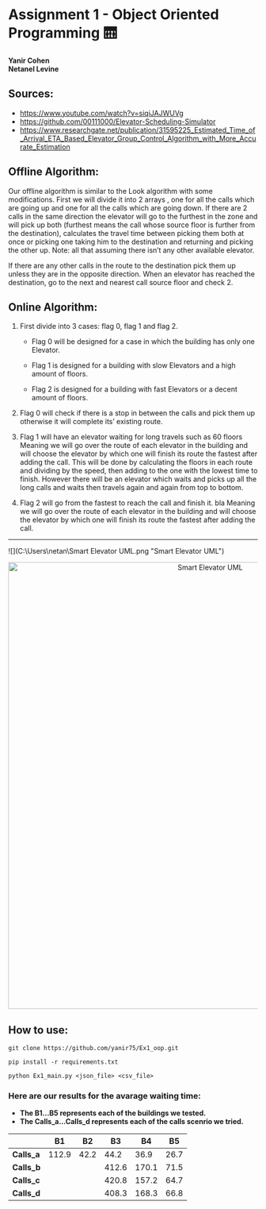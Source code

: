 # Assignment 1 - Object Oriented Programming :elevator:

**Yanir Cohen**  
**Netanel Levine** 

## Sources:

  - https://www.youtube.com/watch?v=siqiJAJWUVg
  - https://github.com/00111000/Elevator-Scheduling-Simulator
  - https://www.researchgate.net/publication/31595225_Estimated_Time_of_Arrival_ETA_Based_Elevator_Group_Control_Algorithm_with_More_Accurate_Estimation



## Offline Algorithm:

Our offline algorithm is similar to the Look algorithm with some modifications.
First we will divide it into 2 arrays , one for all the calls which are going up and one for all the calls which are going down.
If there are 2 calls in the same direction the elevator will go to the furthest in the zone and will pick up both (furthest means the call whose source floor is further from the destination), calculates the travel time between picking them both at once or picking one taking him to the destination and returning and picking the other up.
Note: all that assuming there isn’t any other available elevator.

If there are any other calls in the route to the destination pick them up unless they are in the opposite direction.
When an elevator has reached the destination, go to the next and nearest call source floor and check 2.




## Online Algorithm:

1. First divide into 3 cases: flag 0, flag 1 and flag 2.

   - Flag 0 will be designed for a case in which the building has only one Elevator.

   - Flag 1 is designed for a building with slow Elevators and a high amount of floors.

   - Flag 2 is designed for a building with fast Elevators or a decent amount of floors.

2. Flag 0 will check if there is a stop in between the calls and pick them up otherwise it will complete its’ existing route.
     
3. Flag 1 will have an elevator waiting for long travels such as 60 floors
Meaning we will go over the route of each elevator in the building and will choose the elevator by which one will finish its route the fastest after adding the call.
This will be done by calculating the floors in each route and dividing by the speed, then adding to the one with the lowest time to finish.
However there will be an elevator which waits and picks up all the long calls and waits then travels again and again from top to bottom.

4. Flag 2 will go from the fastest to reach the call and finish it. bla
Meaning we will go over the route of each elevator in the building and will choose the elevator by which one will finish its route the fastest after adding the call.
  
    
---
![](C:\Users\netan\Smart Elevator UML.png "Smart Elevator UML")
   
   <p align="center">
    <img width="800" height="900" src="![Smart Elevator UML](https://user-images.githubusercontent.com/74298433/142627608-d2f9e7ea-25b0-4188-8e26-63ac07be7473.png)" title="Smart Elevator UML">
   </p>


## How to use:
```
git clone https://github.com/yanir75/Ex1_oop.git
```
```
pip install -r requirements.txt
``` 
```
python Ex1_main.py <json_file> <csv_file>
```

### Here are our results for the avarage waiting time:
   - **The B1...B5 represents each of the buildings we tested.** 
   - **The Calls_a...Calls_d  represents each of the calls scenrio we tried.** 

|           | **B1** | **B2** | **B3** | **B4** | **B5** |
|-----------|--------|--------|--------|--------|--------|
|**Calls_a**|	112.9	 | 42.2   |	44.2   | 36.9   |	26.7   |
|**Calls_b**|		     |        | 412.6  | 170.1  |	71.5   |
|**Calls_c**|		     |        | 420.8  | 157.2  |	64.7   |
|**Calls_d**|		     |        | 408.3  | 168.3  |	66.8   |
